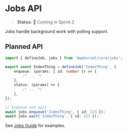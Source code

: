 # Jobs API

> **Status**: 🚧 Coming in Sprint 2

Jobs handle background work with polling support.

## Planned API

```typescript
import { defineJob, jobs } from '@wpkernel/core/jobs';

export const IndexThing = defineJob('IndexThing', {
	enqueue: (params: { id: number }) => {
		/* ... */
	},
	status: (params) => {
		/* ... */
	},
});

// Enqueue and wait
await jobs.enqueue('IndexThing', { id: 123 });
await jobs.wait('IndexThing', { id: 123 });
```

See [Jobs Guide](/guide/jobs) for examples.
